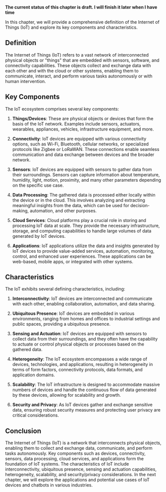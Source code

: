 **The current status of this chapter is draft. I will finish it later when I have time**

In this chapter, we will provide a comprehensive definition of the Internet of Things (IoT) and explore its key components and characteristics.

**Definition**
--------------

The Internet of Things (IoT) refers to a vast network of interconnected physical objects or "things" that are embedded with sensors, software, and connectivity capabilities. These objects collect and exchange data with each other and with the cloud or other systems, enabling them to communicate, interact, and perform various tasks autonomously or with human intervention.

**Key Components**
------------------

The IoT ecosystem comprises several key components:

1. **Things/Devices**: These are physical objects or devices that form the basis of the IoT network. Examples include sensors, actuators, wearables, appliances, vehicles, infrastructure equipment, and more.

2. **Connectivity**: IoT devices are equipped with various connectivity options, such as Wi-Fi, Bluetooth, cellular networks, or specialized protocols like Zigbee or LoRaWAN. These connections enable seamless communication and data exchange between devices and the broader network.

3. **Sensors**: IoT devices are equipped with sensors to gather data from their surroundings. Sensors can capture information about temperature, humidity, light, motion, proximity, and many other parameters depending on the specific use case.

4. **Data Processing**: The gathered data is processed either locally within the device or in the cloud. This involves analyzing and extracting meaningful insights from the data, which can be used for decision-making, automation, and other purposes.

5. **Cloud Services**: Cloud platforms play a crucial role in storing and processing IoT data at scale. They provide the necessary infrastructure, storage, and computing capabilities to handle large volumes of data generated by IoT devices.

6. **Applications**: IoT applications utilize the data and insights generated by IoT devices to provide value-added services, automation, monitoring, control, and enhanced user experiences. These applications can be web-based, mobile apps, or integrated with other systems.

**Characteristics**
-------------------

The IoT exhibits several defining characteristics, including:

1. **Interconnectivity**: IoT devices are interconnected and communicate with each other, enabling collaboration, automation, and data sharing.

2. **Ubiquitous Presence**: IoT devices are embedded in various environments, ranging from homes and offices to industrial settings and public spaces, providing a ubiquitous presence.

3. **Sensing and Actuation**: IoT devices are equipped with sensors to collect data from their surroundings, and they often have the capability to actuate or control physical objects or processes based on the gathered data.

4. **Heterogeneity**: The IoT ecosystem encompasses a wide range of devices, technologies, and applications, resulting in heterogeneity in terms of form factors, connectivity protocols, data formats, and application domains.

5. **Scalability**: The IoT infrastructure is designed to accommodate massive numbers of devices and handle the continuous flow of data generated by these devices, allowing for scalability and growth.

6. **Security and Privacy**: As IoT devices gather and exchange sensitive data, ensuring robust security measures and protecting user privacy are critical considerations.

**Conclusion**
--------------

The Internet of Things (IoT) is a network that interconnects physical objects, enabling them to collect and exchange data, communicate, and perform tasks autonomously. Key components such as devices, connectivity, sensors, data processing, cloud services, and applications form the foundation of IoT systems. The characteristics of IoT include interconnectivity, ubiquitous presence, sensing and actuation capabilities, heterogeneity, scalability, and security/privacy considerations. In the next chapter, we will explore the applications and potential use cases of IoT devices and chatbots in various industries.
